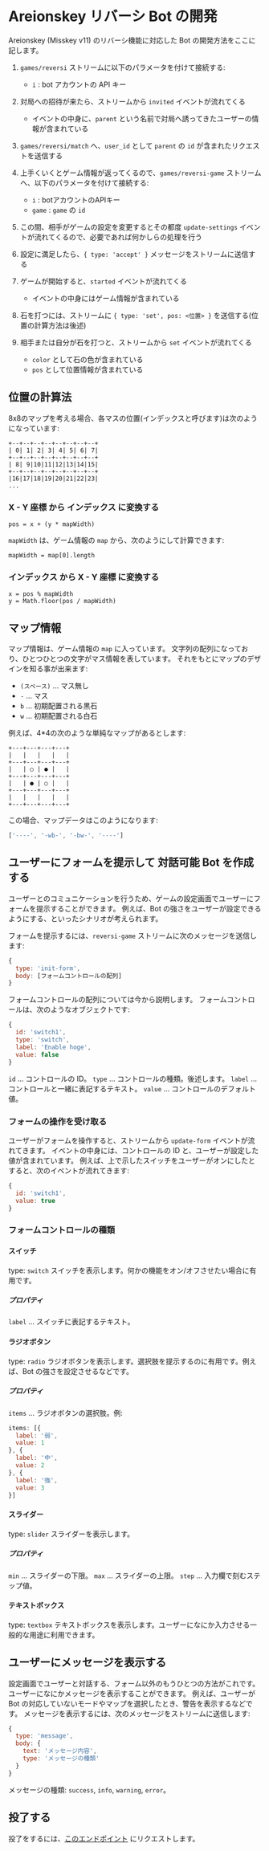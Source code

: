 # Areionskey リバーシ Bot の開発
Areionskey (Misskey v11) のリバーシ機能に対応した Bot の開発方法をここに記します。

1. `games/reversi` ストリームに以下のパラメータを付けて接続する:
	* `i` : bot アカウントの API キー

2. 対局への招待が来たら、ストリームから `invited` イベントが流れてくる
	* イベントの中身に、`parent` という名前で対局へ誘ってきたユーザーの情報が含まれている

3. `games/reversi/match` へ、`user_id` として `parent` の `id` が含まれたリクエストを送信する

4. 上手くいくとゲーム情報が返ってくるので、`games/reversi-game` ストリームへ、以下のパラメータを付けて接続する:
	* `i` : botアカウントのAPIキー
	* `game` : `game` の `id`

5. この間、相手がゲームの設定を変更するとその都度 `update-settings` イベントが流れてくるので、必要であれば何かしらの処理を行う

6. 設定に満足したら、`{ type: 'accept' }` メッセージをストリームに送信する

7. ゲームが開始すると、`started` イベントが流れてくる
	* イベントの中身にはゲーム情報が含まれている

8. 石を打つには、ストリームに `{ type: 'set', pos: <位置> }` を送信する(位置の計算方法は後述)

9. 相手または自分が石を打つと、ストリームから `set` イベントが流れてくる
	* `color` として石の色が含まれている
	* `pos` として位置情報が含まれている

## 位置の計算法
8x8のマップを考える場合、各マスの位置(インデックスと呼びます)は次のようになっています:
```
+--+--+--+--+--+--+--+--+
| 0| 1| 2| 3| 4| 5| 6| 7|
+--+--+--+--+--+--+--+--+
| 8| 9|10|11|12|13|14|15|
+--+--+--+--+--+--+--+--+
|16|17|18|19|20|21|22|23|
...
```

### X - Y 座標 から インデックス に変換する
```
pos = x + (y * mapWidth)
```
`mapWidth` は、ゲーム情報の `map` から、次のようにして計算できます:
```
mapWidth = map[0].length
```

### インデックス から X - Y 座標 に変換する
```
x = pos % mapWidth
y = Math.floor(pos / mapWidth)
```

## マップ情報
マップ情報は、ゲーム情報の `map` に入っています。
文字列の配列になっており、ひとつひとつの文字がマス情報を表しています。
それをもとにマップのデザインを知る事が出来ます:
* `(スペース)` ... マス無し
* `-` ... マス
* `b` ... 初期配置される黒石
* `w` ... 初期配置される白石

例えば、4*4の次のような単純なマップがあるとします:
```text
+---+---+---+---+
|   |   |   |   |
+---+---+---+---+
|   | ○ | ● |   |
+---+---+---+---+
|   | ● | ○ |   |
+---+---+---+---+
|   |   |   |   |
+---+---+---+---+
```

この場合、マップデータはこのようになります:
```javascript
['----', '-wb-', '-bw-', '----']
```

## ユーザーにフォームを提示して 対話可能 Bot を作成する
ユーザーとのコミュニケーションを行うため、ゲームの設定画面でユーザーにフォームを提示することができます。
例えば、Bot の強さをユーザーが設定できるようにする、といったシナリオが考えられます。

フォームを提示するには、`reversi-game` ストリームに次のメッセージを送信します:
```javascript
{
  type: 'init-form',
  body: [フォームコントロールの配列]
}
```

フォームコントロールの配列については今から説明します。
フォームコントロールは、次のようなオブジェクトです:
```javascript
{
  id: 'switch1',
  type: 'switch',
  label: 'Enable hoge',
  value: false
}
```
`id` ... コントロールの ID。
`type` ... コントロールの種類。後述します。
`label` ... コントロールと一緒に表記するテキスト。
`value` ... コントロールのデフォルト値。

### フォームの操作を受け取る
ユーザーがフォームを操作すると、ストリームから `update-form` イベントが流れてきます。
イベントの中身には、コントロールの ID と、ユーザーが設定した値が含まれています。
例えば、上で示したスイッチをユーザーがオンにしたとすると、次のイベントが流れてきます:
```javascript
{
  id: 'switch1',
  value: true
}
```

### フォームコントロールの種類
#### スイッチ
type: `switch`
スイッチを表示します。何かの機能をオン/オフさせたい場合に有用です。

##### プロパティ
`label` ... スイッチに表記するテキスト。

#### ラジオボタン
type: `radio`
ラジオボタンを表示します。選択肢を提示するのに有用です。例えば、Bot の強さを設定させるなどです。

##### プロパティ
`items` ... ラジオボタンの選択肢。例:
```javascript
items: [{
  label: '弱',
  value: 1
}, {
  label: '中',
  value: 2
}, {
  label: '強',
  value: 3
}]
```

#### スライダー
type: `slider`
スライダーを表示します。

##### プロパティ
`min` ... スライダーの下限。
`max` ... スライダーの上限。
`step` ... 入力欄で刻むステップ値。

#### テキストボックス
type: `textbox`
テキストボックスを表示します。ユーザーになにか入力させる一般的な用途に利用できます。

## ユーザーにメッセージを表示する
設定画面でユーザーと対話する、フォーム以外のもうひとつの方法がこれです。ユーザーになにかメッセージを表示することができます。
例えば、ユーザーが Bot の対応していないモードやマップを選択したとき、警告を表示するなどです。
メッセージを表示するには、次のメッセージをストリームに送信します:
```javascript
{
  type: 'message',
  body: {
    text: 'メッセージ内容',
    type: 'メッセージの種類'
  }
}
```
メッセージの種類: `success`, `info`, `warning`, `error`。

## 投了する
投了をするには、<a href="./api/endpoints/games/reversi/games/surrender">このエンドポイント</a> にリクエストします。
